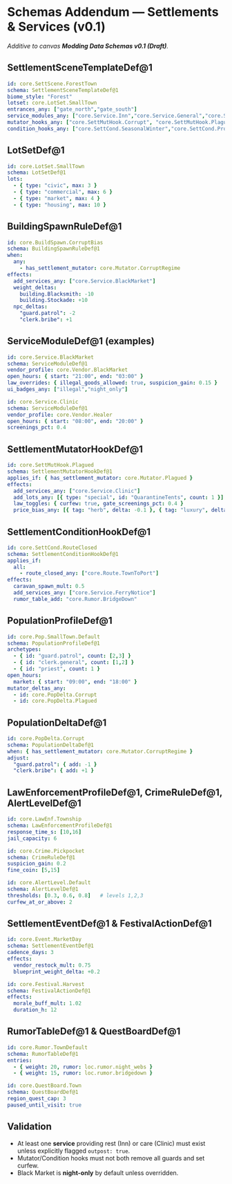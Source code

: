 # Schemas Addendum — Settlements & Services (v0.1)
*Additive to canvas **Modding Data Schemas v0.1 (Draft)**.*

## SettlementSceneTemplateDef@1
```yaml
id: core.SettScene.ForestTown
schema: SettlementSceneTemplateDef@1
biome_style: "Forest"
lotset: core.LotSet.SmallTown
entrances_any: ["gate_north","gate_south"]
service_modules_any: ["core.Service.Inn","core.Service.General","core.Service.BountyBoard","core.Service.Stockade"]
mutator_hooks_any: ["core.SettMutHook.Corrupt", "core.SettMutHook.Plagued", "core.SettMutHook.SoulLooms"]
condition_hooks_any: ["core.SettCond.SeasonalWinter","core.SettCond.ProsperityHigh","core.SettCond.RouteClosed"]
```

## LotSetDef@1
```yaml
id: core.LotSet.SmallTown
schema: LotSetDef@1
lots:
  - { type: "civic", max: 3 }
  - { type: "commercial", max: 6 }
  - { type: "market", max: 4 }
  - { type: "housing", max: 10 }
```

## BuildingSpawnRuleDef@1
```yaml
id: core.BuildSpawn.CorruptBias
schema: BuildingSpawnRuleDef@1
when:
  any:
    - has_settlement_mutator: core.Mutator.CorruptRegime
effects:
  add_services_any: ["core.Service.BlackMarket"]
  weight_deltas:
    building.Blacksmith: -10
    building.Stockade: +10
  npc_deltas:
    "guard.patrol": -2
    "clerk.bribe": +1
```

## ServiceModuleDef@1 (examples)
```yaml
id: core.Service.BlackMarket
schema: ServiceModuleDef@1
vendor_profile: core.Vendor.BlackMarket
open_hours: { start: "21:00", end: "03:00" }
law_overrides: { illegal_goods_allowed: true, suspicion_gain: 0.15 }
ui_badges_any: ["illegal","night_only"]
```
```yaml
id: core.Service.Clinic
schema: ServiceModuleDef@1
vendor_profile: core.Vendor.Healer
open_hours: { start: "08:00", end: "20:00" }
screenings_pct: 0.4
```

## SettlementMutatorHookDef@1
```yaml
id: core.SettMutHook.Plagued
schema: SettlementMutatorHookDef@1
applies_if: { has_settlement_mutator: core.Mutator.Plagued }
effects:
  add_services_any: ["core.Service.Clinic"]
  add_lots_any: [{ type: "special", id: "QuarantineTents", count: 1 }]
  law_toggles: { curfew: true, gate_screenings_pct: 0.4 }
  price_bias_any: [{ tag: "herb", delta: -0.1 }, { tag: "luxury", delta: +0.1 }]
```

## SettlementConditionHookDef@1
```yaml
id: core.SettCond.RouteClosed
schema: SettlementConditionHookDef@1
applies_if:
  all:
    - route_closed_any: ["core.Route.TownToPort"]
effects:
  caravan_spawn_mult: 0.5
  add_services_any: ["core.Service.FerryNotice"]
  rumor_table_add: "core.Rumor.BridgeDown"
```

## PopulationProfileDef@1
```yaml
id: core.Pop.SmallTown.Default
schema: PopulationProfileDef@1
archetypes:
  - { id: "guard.patrol", count: [2,3] }
  - { id: "clerk.general", count: [1,2] }
  - { id: "priest", count: 1 }
open_hours:
  market: { start: "09:00", end: "18:00" }
mutator_deltas_any:
  - id: core.PopDelta.Corrupt
  - id: core.PopDelta.Plagued
```

## PopulationDeltaDef@1
```yaml
id: core.PopDelta.Corrupt
schema: PopulationDeltaDef@1
when: { has_settlement_mutator: core.Mutator.CorruptRegime }
adjust:
  "guard.patrol": { add: -1 }
  "clerk.bribe": { add: +1 }
```

## LawEnforcementProfileDef@1, CrimeRuleDef@1, AlertLevelDef@1
```yaml
id: core.LawEnf.Township
schema: LawEnforcementProfileDef@1
response_time_s: [10,16]
jail_capacity: 6
```
```yaml
id: core.Crime.Pickpocket
schema: CrimeRuleDef@1
suspicion_gain: 0.2
fine_coin: [5,15]
```
```yaml
id: core.AlertLevel.Default
schema: AlertLevelDef@1
thresholds: [0.3, 0.6, 0.8]   # levels 1,2,3
curfew_at_or_above: 2
```

## SettlementEventDef@1 & FestivalActionDef@1
```yaml
id: core.Event.MarketDay
schema: SettlementEventDef@1
cadence_days: 3
effects:
  vendor_restock_mult: 0.75
  blueprint_weight_delta: +0.2
```
```yaml
id: core.Festival.Harvest
schema: FestivalActionDef@1
effects:
  morale_buff_mult: 1.02
  duration_h: 12
```

## RumorTableDef@1 & QuestBoardDef@1
```yaml
id: core.Rumor.TownDefault
schema: RumorTableDef@1
entries:
  - { weight: 20, rumor: loc.rumor.night_webs }
  - { weight: 15, rumor: loc.rumor.bridgedown }
```
```yaml
id: core.QuestBoard.Town
schema: QuestBoardDef@1
region_quest_cap: 3
paused_until_visit: true
```

## Validation
- At least one **service** providing rest (Inn) or care (Clinic) must exist unless explicitly flagged `outpost: true`.
- Mutator/Condition hooks must not both remove all guards and set curfew.
- Black Market is **night-only** by default unless overridden.

